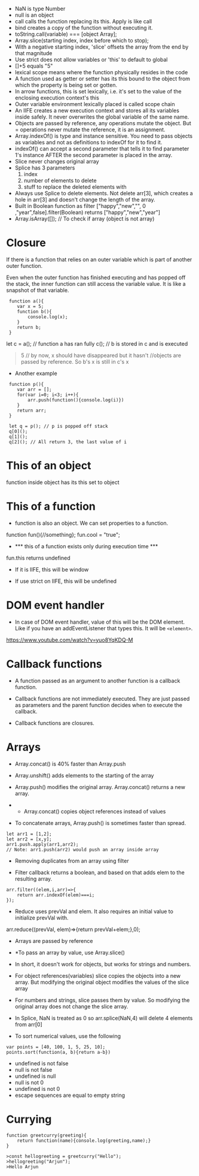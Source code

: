 - NaN is type Number
- null is an object
- call calls the function replacing its this. Apply is like call
- bind creates a copy of the function without executing it. 
- toString.call(variable) === [object Array];
-  Array.slice(starting index, index before which to stop);
- With a negative starting index, 'slice' offsets the array from the end by that magnitude
- Use strict does not allow variables or 'this' to default to global
- []+5 equals "5"
- lexical scope means where the function physically resides in the code
- A function used as getter or setter has its this bound to the object from which the property is being set or gotten.
- In arrow functions, this is set lexically, i.e. it's set to the value of the enclosing execution context's this
- Outer variable environment lexically placed is called scope chain
- An IIFE creates a new execution context and stores all its variables inside safely. It never overwrites the global variable of the same name.
- Objects are passed by reference, any operations mutate the object. But = operations never mutate the reference, it is an assignment. 
- Array.indexOf() is type and instance sensitive. You need to pass objects as variables and not as definitions to indexOf for it to find it.
- indexOf() can accept a second parameter that tells it to find parameter 1's instance AFTER the second parameter is placed in the array.
- Slice never changes original array
- Splice has 3 parameters
	1. index
	2. number of elements to delete
	3. stuff to replace the deleted elements with
- Always use Splice to delete elements. Not delete arr[3], which creates a hole in arr[3] and doesn't change the length of the array. 
- Built in Boolean function as filter
["happy","new","", 0 ,"year",false].filter(Boolean)
returns ["happy","new","year"]
- Array.isArray([]); // To check if array (object is not array)

# Closure
 
 If there is a function that relies on an outer variable which is part of another outer function.

 Even when the outer function has finished executing
 and has popped off the stack, the inner function can still access the variable value. It is like a snapshot of that variable.

```
 function a(){
 	var x = 5;
 	function b(){
 		console.log(x);
 	}
 	return b;
 }
```

 let c = a(); // function a has ran fully
 c(); // b is stored in c and is executed
 > 5  // by now, x should have disappeared but it hasn't
 //objects are passed by reference. So b's x is still in c's x

 - Another example
```
 function p(){
 	var arr = [];
 	for(var i=0; i<3; i++){
 		arr.push(function(){console.log(i)})
 	}
 	return arr;
 }

 let q = p(); // p is popped off stack
 q[0]();
 q[1]();
 q[2](); // All return 3, the last value of i
```
# This of an object

function inside object has its this set to object

# This of a function

- function is also an object. We can set properties to a function.

function fun(){//something};
fun.cool = "true";

- *** this of a function exists only during execution time ***

fun.this 
returns undefined

- If it is IIFE, this will be window

- If use strict on IIFE, this will be undefined

# DOM event handler

- In case of DOM event handler, value of this will be the DOM element. Like if you have an addEventListener that types this. It will be `<element>`.

https://www.youtube.com/watch?v=yuo8YqKDQ-M

# Callback functions

- A function passed as an argument to another function is a callback function.

- Callback functions are not immediately executed. They are just passed as parameters and the parent function decides when to execute the callback.

- Callback functions are closures. 

# Arrays

- Array.concat() is 40% faster than Array.push

- Array.unshift() adds elements to the starting of the array

- Array.push() modifies the original array. Array.concat() returns a new array.

- * Array.concat() copies object references instead of values

- To concatenate arrays, Array.push() is sometimes faster than spread. 

```
let arr1 = [1,2];
let arr2 = [x,y];
arr1.push.apply(arr1,arr2);
// Note: arr1.push(arr2) would push an array inside array
```

- Removing duplicates from an array using filter

- Filter callback returns a boolean, and based on that adds elem to the resulting array.

```
arr.filter((elem,i,arr)=>{
	return arr.indexOf(elem)===i;
});
```

- Reduce uses prevVal and elem. It also requires an initial value to initialize prevVal with.

arr.reduce((prevVal, elem)=>{return prevVal+elem;},0);

- Arrays are passed by reference

- *To pass an array by value, use Array.slice()
- In short, it doesn't work for objects, but works for strings and numbers.

- For object references(variables) slice copies the objects into a new array. But modifying the original object modifies the values of the slice array
- For numbers and strings, slice passes them by value. So modifying the original array does not change the slice array.

- In Splice, NaN is treated as 0 so arr.splice(NaN,4) will delete 4 elements from arr[0]

- To sort numerical values, use the following
```
var points = [40, 100, 1, 5, 25, 10];
points.sort(function(a, b){return a-b})
```

- undefined is not false
- null is not false
- undefined is null
- null is not 0
- undefined is not 0
- escape sequences are equal to empty string

# Currying

```
function greetcurry(greeting){
	return function(name){console.log(greeting,name);}
}

>const hellogreeting = greetcurry("Hello");
>hellogreeting("Arjun");
>Hello Arjun
```
